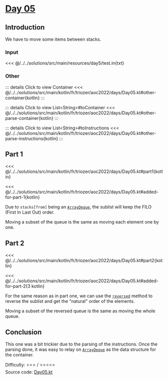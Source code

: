 # [Day 05](https://adventofcode.com/2022/day/5)

## Introduction

We have to move some items between stacks.

### Input

<<< @/../../solutions/src/main/resources/day5/test.in{txt}

### Other

::: details Click to view Container
<<< @/../../solutions/src/main/kotlin/fr/triozer/aoc2022/days/Day05.kt#other-container{kotlin}
:::

::: details Click to view List\<String\>#toContainer
<<< @/../../solutions/src/main/kotlin/fr/triozer/aoc2022/days/Day05.kt#other-parse-container{kotlin}
:::

::: details Click to view List\<String\>#toInstructions
<<< @/../../solutions/src/main/kotlin/fr/triozer/aoc2022/days/Day05.kt#other-parse-instructions{kotlin}
:::

## Part 1

<<< @/../../solutions/src/main/kotlin/fr/triozer/aoc2022/days/Day05.kt#part1{kotlin}

<<< @/../../solutions/src/main/kotlin/fr/triozer/aoc2022/days/Day05.kt#added-for-part-1{kotlin}

Due to `stacks[from]` being
an [`ArrayDeque`](https://kotlinlang.org/api/latest/jvm/stdlib/kotlin.collections/-array-deque/), the sublist will keep
the FILO (First In Last Out) order.

Moving a subset of the queue is the same as moving each element one by one.

## Part 2

<<< @/../../solutions/src/main/kotlin/fr/triozer/aoc2022/days/Day05.kt#part2{kotlin}

<<< @/../../solutions/src/main/kotlin/fr/triozer/aoc2022/days/Day05.kt#added-for-part-2{3 kotlin}

For the same reason as in part one, we can use
the [`reversed`](https://kotlinlang.org/api/latest/jvm/stdlib/kotlin.collections/reversed.html) method to reverse the
sublist and get the "natural" order of the elements.

Moving a subset of the reversed queue is the same as moving the whole queue.

## Conclusion

This one was a bit trickier due to the parsing of the instructions. Once the parsing done, it was easy to relay
on [`ArrayDeque`](https://kotlinlang.org/api/latest/jvm/stdlib/kotlin.collections/-array-deque/) as the data structure
for the container.

Difficulty: ⭐️⭐️⭐️ / ⭐️⭐️⭐️⭐️⭐️\
Source
code: [Day05.kt](https://github.com/triozer/aoc-2022/tree/main/solutions/src/main/kotlin/fr/triozer/aoc2022/days/Day05.kt)
